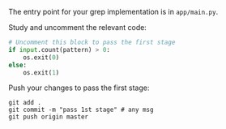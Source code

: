 The entry point for your grep implementation is in `app/main.py`.

Study and uncomment the relevant code: 

```python
# Uncomment this block to pass the first stage
if input.count(pattern) > 0:
    os.exit(0)
else:
    os.exit(1)
```

Push your changes to pass the first stage:

```
git add .
git commit -m "pass 1st stage" # any msg
git push origin master
```
